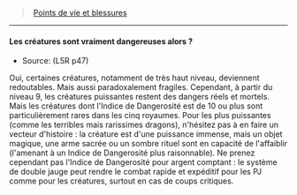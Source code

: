 ﻿---
!GenericItem
Name: Les créatures sont vraiment dangereuses alors ?
Source: (L5R p47)
Id: l5r_hitpoints_hd.md#les-créatures-sont-vraiment-dangereuses-alors-?
ParentLink: l5r_hitpoints_hd.md#points-de-vie-et-blessures
ParentName: Points de vie et blessures
NameLevel: 4
Attributes: {}
AttributesDictionary: >+
  {}

---
> [Points de vie et blessures](hd_l5r_hitpoints.md)

---

#### Les créatures sont vraiment dangereuses alors ?

- Source: (L5R p47)

Oui, certaines créatures, notamment de très haut niveau, deviennent redoutables. Mais aussi paradoxalement fragiles. Cependant, à partir du niveau 9, les créatures puissantes restent des dangers réels et mortels. Mais les créatures dont l'Indice de Dangerosité est de 10 ou plus sont particulièrement rares dans les cinq royaumes. Pour les plus puissantes (comme les terribles mais rarissimes dragons), n'hésitez pas à en faire un vecteur d'histoire : la créature est d'une puissance immense, mais un objet magique, une arme sacrée ou un sombre rituel sont en capacité de l'affaiblir (l'amenant à un Indice de Dangerosité plus raisonnable). Ne prenez cependant pas l'Indice de Dangerosité pour argent comptant : le système de double jauge peut rendre le combat rapide et expéditif pour les PJ comme pour les créatures, surtout en cas de coups critiques.

